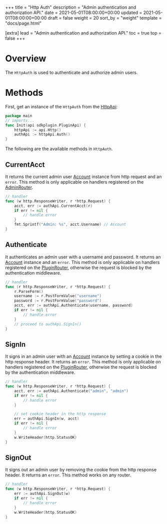 +++
title = "Http Auth"
description = "Admin authentication and authorization API."
date = 2021-05-01T08:00:00+00:00
updated = 2021-05-01T08:00:00+00:00
draft = false
weight = 20
sort_by = "weight"
template = "docs/page.html"

[extra]
lead = "Admin authentication and authorization API."
toc = true
top = false
+++

# Overview

The `HttpAuth` is used to authenticate and authorize admin users.

# Methods
First, get an instance of the `HttpAuth` from the [HttpApi](../http-api/#auth):
```go
package main
// imports...
func Init(api sdkplugin.PluginApi) {
    httpApi := api.Http()
    authApi := httpApi.Auth()
}
```

The following are the available methods in `HttpAuth`.

## CurrentAcct
It returns the current admin user [Account](../accounts-api/#account-instance) instance from http request and an `error`. This method is only applicable on handlers registered on the [AdminRouter](../http-api/#admin-router).
```go
// handler
func (w http.ResponseWriter, r *http.Request) {
    acct, err := authApi.CurrentAcct(r)
    if err != nil {
        // handle error
    }
    fmt.Sprintf("Admin: %s", acct.Username) // Account
}
```

## Authenticate
It authenticates an admin user with a username and password. It returns an [Account](../accounts-api/#account-instance) instance and an `error`. This method is only applicable on handlers registered on the [PluginRouter](../http-api/#plugin-router), otherwise the request is blocked by the authentication middleware.
```go
// handler
func (r http.ResponseWriter, r *http.Request) {
    r.ParseForm()
    username := r.PostFormValue("username")
    password := r.PostFormValue("password")
    acct, err := authApi.Authenticate(username, password)
    if err != nil {
        // handle error
    }
    // proceed to authApi.SignIn()
}
```

## SignIn
It signs in an admin user with an [Account](../accounts-api/#account-instance) instance by setting a cookie in the http response header. It returns an `error`. This method is only applicable on handlers registered on the [PluginRouter](../http-api/#plugin-router), otherwise the request is blocked by the authentication middleware.
```go
// handler
func (w http.ResponseWriter, r *http.Request) {
    acct, err := authApi.Authenticate("admin", "admin")
    if err != nil {
        // handle error
    }

    // set cookie header in the http response
    err = authApi.SignIn(w, acct)
    if err != nil {
        // handle error
    }
    w.WriteHeader(http.StatusOK)
}
```

## SignOut
It signs out an admin user by removing the cookie from the http response header. It returns an `error`. This method works on any router.
```go
// handler
func (w http.ResponseWriter, r *http.Request) {
    err := authApi.SignOut(w)
    if err != nil {
        // handle error
    }
    w.WriteHeader(http.StatusOK)
}
```

